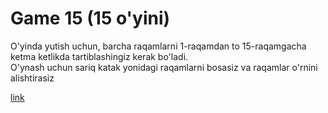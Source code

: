 # Game 15 (15 o'yini)

O'yinda yutish uchun, barcha raqamlarni 1-raqamdan to 15-raqamgacha ketma ketlikda tartiblashingiz kerak bo'ladi.
<br />
O'ynash uchun sariq katak yonidagi raqamlarni bosasiz va raqamlar o'rnini alishtirasiz

[link]("https://ss-game-15.netlify.app")
